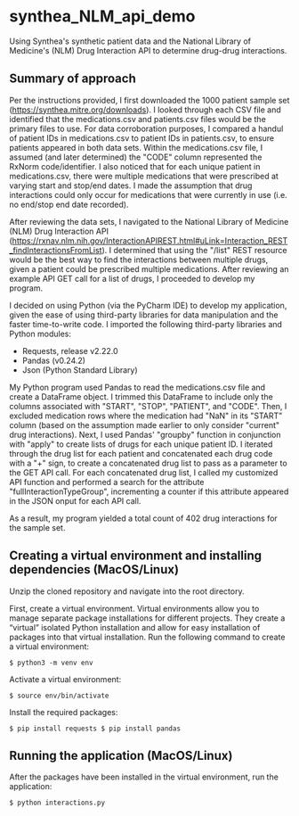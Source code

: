 # synthea_NLM_api_demo
Using Synthea's synthetic patient data and the National Library of Medicine's (NLM) Drug Interaction API to determine drug-drug interactions.

## Summary of approach

Per the instructions provided, I first downloaded the 1000 patient sample set (https://synthea.mitre.org/downloads). I looked through each CSV file and identified that the medications.csv and patients.csv files would be the primary files to use. For data corroboration purposes, I compared a handul of patient IDs in medications.csv to patient IDs in patients.csv, to ensure patients appeared in both data sets. Within the medications.csv file, I assumed (and later determined) the "CODE" column represented the RxNorm code/identifier. I also noticed that for each unique patient in medications.csv, there were multiple medications that were prescribed at varying start and stop/end dates. I made the assumption that drug interactions could only occur for medications that were currently in use (i.e. no end/stop end date recorded). 

After reviewing the data sets, I navigated to the National Library of Medicine (NLM) Drug Interaction API (https://rxnav.nlm.nih.gov/InteractionAPIREST.html#uLink=Interaction_REST_findInteractionsFromList). I determined that using the "/list" REST resource would be the best way to find the interactions between multiple drugs, given a patient could be prescribed multiple medications. After reviewing an example API GET call for a list of drugs, I proceeded to develop my program.

I decided on using Python (via the PyCharm IDE) to develop my application, given the ease of using third-party libraries for data manipulation and the faster time-to-write code. I imported the following third-party libraries and Python modules:

- Requests, release v2.22.0
- Pandas (v0.24.2)
- Json (Python Standard Library)

My Python program used Pandas to read the medications.csv file and create a DataFrame object. I trimmed this DataFrame to include only the columns associated with "START", "STOP", "PATIENT", and "CODE". Then, I excluded medication rows where the medication had "NaN" in its "START" column (based on the assumption made earlier to only consider "current" drug interactions). Next, I used Pandas' "groupby" function in conjunction with "apply" to create lists of drugs for each unique patient ID. I iterated through the drug list for each patient and concatenated each drug code with a "+" sign, to create a concatenated drug list to pass as a parameter to the GET API call. For each concatenated drug list, I called my customized API function and performed a search for the attribute "fullInteractionTypeGroup", incrementing a counter if this attribute appeared in the JSON onput for each API call.

As a result, my program yielded a total count of 402 drug interactions for the sample set.

## Creating a virtual environment and installing dependencies (MacOS/Linux)

Unzip the cloned repository and navigate into the root directory.

First, create a virtual environment. Virtual environments allow you to manage separate package installations for different projects. They create a “virtual” isolated Python installation and allow for easy installation of packages into that virtual installation. Run the following command to create a virtual environment:

``
$ python3 -m venv env
``

Activate a virtual environment:

``
$ source env/bin/activate
``

Install the required packages:

``
$ pip install requests
$ pip install pandas
``
## Running the application (MacOS/Linux)

After the packages have been installed in the virtual environment, run the application:

``
$ python interactions.py
``

